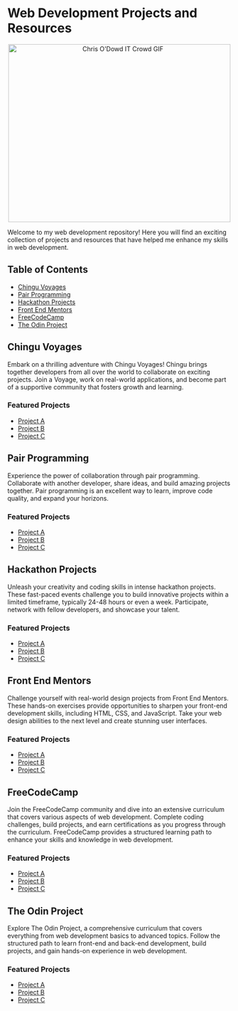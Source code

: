 # Web Development Projects and Resources

<div align="center">
  <img src="https://media.giphy.com/media/1C8bHHJturSx2/giphy.gif" alt="Chris O'Dowd IT Crowd GIF" width="500" height="400">
</div>

Welcome to my web development repository! Here you will find an exciting collection of projects and resources that have helped me enhance my skills in web development.

## Table of Contents

- [Chingu Voyages](#chingu-voyages)
- [Pair Programming](#pair-programming)
- [Hackathon Projects](#hackathon-projects)
- [Front End Mentors](#front-end-mentors)
- [FreeCodeCamp](#freecodecamp)
- [The Odin Project](#the-odin-project)

## Chingu Voyages

Embark on a thrilling adventure with Chingu Voyages! Chingu brings together developers from all over the world to collaborate on exciting projects. Join a Voyage, work on real-world applications, and become part of a supportive community that fosters growth and learning.

### Featured Projects

- [Project A](link-to-project)
- [Project B](link-to-project)
- [Project C](link-to-project)

## Pair Programming

Experience the power of collaboration through pair programming. Collaborate with another developer, share ideas, and build amazing projects together. Pair programming is an excellent way to learn, improve code quality, and expand your horizons.

### Featured Projects

- [Project A](link-to-project)
- [Project B](link-to-project)
- [Project C](link-to-project)

## Hackathon Projects

Unleash your creativity and coding skills in intense hackathon projects. These fast-paced events challenge you to build innovative projects within a limited timeframe, typically 24-48 hours or even a week. Participate, network with fellow developers, and showcase your talent.

### Featured Projects

- [Project A](link-to-project)
- [Project B](link-to-project)
- [Project C](link-to-project)

## Front End Mentors

Challenge yourself with real-world design projects from Front End Mentors. These hands-on exercises provide opportunities to sharpen your front-end development skills, including HTML, CSS, and JavaScript. Take your web design abilities to the next level and create stunning user interfaces.

### Featured Projects

- [Project A](link-to-project)
- [Project B](link-to-project)
- [Project C](link-to-project)

## FreeCodeCamp

Join the FreeCodeCamp community and dive into an extensive curriculum that covers various aspects of web development. Complete coding challenges, build projects, and earn certifications as you progress through the curriculum. FreeCodeCamp provides a structured learning path to enhance your skills and knowledge in web development.

### Featured Projects

- [Project A](link-to-project)
- [Project B](link-to-project)
- [Project C](link-to-project)

## The Odin Project

Explore The Odin Project, a comprehensive curriculum that covers everything from web development basics to advanced topics. Follow the structured path to learn front-end and back-end development, build projects, and gain hands-on experience in web development.

### Featured Projects

- [Project A](link-to-project)
- [Project B](link-to-project)
- [Project C](link-to-project)
